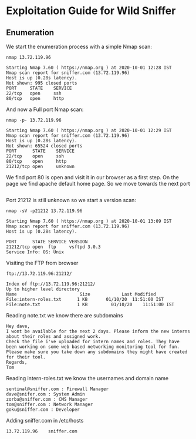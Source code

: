 # Exploitation Guide for Wild Sniffer

## Enumeration

We start the enumeration process with a simple Nmap scan:
```
nmap 13.72.119.96

Starting Nmap 7.60 ( https://nmap.org ) at 2020-10-01 12:28 IST
Nmap scan report for sniffer.com (13.72.119.96)
Host is up (0.28s latency).
Not shown: 995 closed ports
PORT     STATE    SERVICE
22/tcp   open     ssh
80/tcp   open     http
```
And now a Full port Nmap scan:
```
nmap -p- 13.72.119.96

Starting Nmap 7.60 ( https://nmap.org ) at 2020-10-01 12:29 IST
Nmap scan report for sniffer.com (13.72.119.96)
Host is up (0.28s latency).
Not shown: 65524 closed ports
PORT      STATE    SERVICE
22/tcp    open     ssh
80/tcp    open     http
21212/tcp open     unknown
```
We find port 80 is open and visit it in our browser as a first step. On the page we find apache default home page.
So we move towards the next port

```

```


Port 21212 is still unknown so we start a version scan:
```
nmap -sV -p21212 13.72.119.96

Starting Nmap 7.60 ( https://nmap.org ) at 2020-10-01 13:09 IST
Nmap scan report for sniffer.com (13.72.119.96)
Host is up (0.28s latency).

PORT      STATE SERVICE VERSION
21212/tcp open  ftp     vsftpd 3.0.3
Service Info: OS: Unix
```
Visiting the FTP from browser
```
ftp://13.72.119.96:21212/
```
```
Index of ftp://13.72.119.96:21212/
Up to higher level directory
Name 	                    Size 	        Last Modified
File:intern-roles.txt      1 KB       01/10/20 	11:51:00 IST
File:note.txt              1 KB 	    01/10/20 	11:51:00 IST
```
Reading note.txt we know there are subdomains
```
Hey dave, 
I wont be available for the next 2 days. Please inform the new interns about their roles and assigned work.
Check the file i've uploaded for intern names and roles. They have been working on some web based networking monitoring tool for fun. Please make sure you take down any subdomains they might have created for their tool.
Regards,
Tom
```
Reading intern-roles.txt we know the usernames and domain name
```
sentinal@sniffer.com : Firewall Manager
dave@snifer.com : System Admin
zorba@sniffer.com : CMS Manager
tom@sniffer.com : Network Manager
goku@sniffer.com : Developer
```
Adding sniffer.com in /etc/hosts
```
13.72.119.96    sniffer.com 
```
